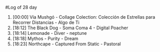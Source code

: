 #Log of 28 day

1. [00:00] Vía Mushgó - Collage Colection: Colección de Estrellas para Recorrer Distancias - Algo de Ti
1. [18:12] The Black Dog - Soma Coma 4 - Digital Poacher
1. [18:14] Lemonade - Diver - neptune
1. [18:18] Mythos - Purity - Dream
1. [18:23] Northcape - Captured From Static - Pastoral
